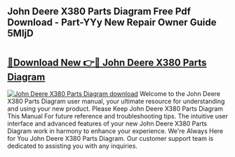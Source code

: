 ## John Deere X380 Parts Diagram Free Pdf Download - Part-YYy New Repair Owner Guide 5MIjD

# <h2><a href="http://dfoud3.blite.top/?on=John+Deere+X380+Parts+Diagram">🔗Download New 👉🔴 John Deere X380 Parts Diagram</a></h2>

[![John Deere X380 Parts Diagram download](https://i.imgur.com/lujVjoI.png)](http://dfoud3.blite.top/?on=John+Deere+X380+Parts+Diagram)
Welcome to the John Deere X380 Parts Diagram user manual, your ultimate resource for understanding and using your new product. Please Keep John Deere X380 Parts Diagram This Manual For future reference and troubleshooting tips. The intuitive user interface and advanced features of your new John Deere X380 Parts Diagram work in harmony to enhance your experience. We're Always Here for You John Deere X380 Parts Diagram. Our customer support team is dedicated to assisting you with any inquiries.

